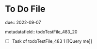 # To Do File

due:: 2022-09-07

metadatafield:: todoTestFile_483_20

- [ ] Task of todoTestFile_483 1 [[Query me]]
